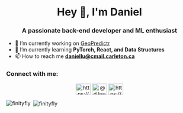<h1 align="center">Hey 👋, I'm Daniel</h1>
<h3 align="center">A passionate back-end developer and ML enthusiast</h3>

- 🔭 I’m currently working on [GeoPredictr](https://github.com/FinityFly/geopredictr)
- 🌱 I’m currently learning **PyTorch, React, and Data Structures**
- 📫 How to reach me **daniellu@cmail.carleton.ca**

<h3 align="left">Connect with me:</h3>
<p align="center">
<a href="https://www.linkedin.com/in/daniel-lu-9575a0176/" target="blank"><img align="center" src="https://raw.githubusercontent.com/rahuldkjain/github-profile-readme-generator/master/src/images/icons/Social/linked-in-alt.svg" alt="https://www.linkedin.com/in/daniel-lu-9575a0176/" height="30" width="40" /></a>
<a href="https://instagram.com/d.luuu4037" target="blank"><img align="center" src="https://raw.githubusercontent.com/rahuldkjain/github-profile-readme-generator/master/src/images/icons/Social/instagram.svg" alt="@d.luuu4037" height="30" width="40" /></a>
<a href="https://dmoj.ca/user/finity4037" target="blank"><img align="center" src="https://svgur.com/i/zLE.svg" alt="https://dmoj.ca/user/finity4037" height="30" width="40" /></a>
</p>

<p><img align="left" src="https://github-readme-stats.vercel.app/api/top-langs?username=finityfly&show_icons=true&locale=en&layout=compact" alt="finityfly" /></p>

<p>&nbsp;<img align="center" src="https://github-readme-stats.vercel.app/api?username=finityfly&show_icons=true&theme=gruvbox&locale=en" alt="finityfly" /></p>
